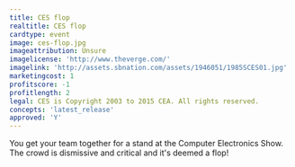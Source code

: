 ```yaml
---
title: CES flop
realtitle: CES flop
cardtype: event
image: ces-flop.jpg
imageattribution: Unsure
imagelicense: 'http://www.theverge.com/'
imagelink: 'http://assets.sbnation.com/assets/1946051/1985SCES01.jpg'
marketingcost: 1
profitscore: -1
profitlength: 2
legal: CES is Copyright 2003 to 2015 CEA. All rights reserved.
concepts: 'latest_release'
approved: 'Y'
---
```


You get your team together for a stand at the Computer Electronics Show. The crowd is dismissive and critical and it's deemed a flop!
